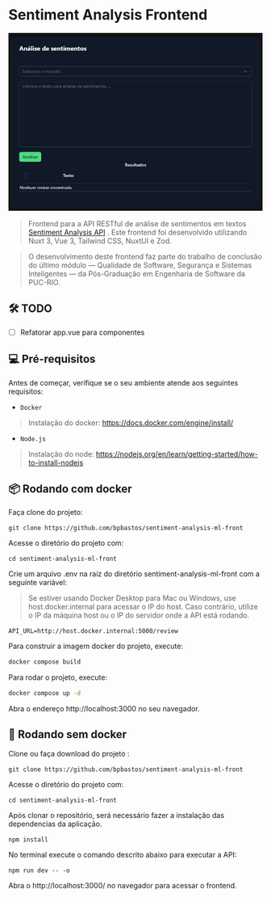# Sentiment Analysis Frontend 

<img src="screenshot/principal.jpg" alt="Tela principal">

> Frontend para a API RESTful de análise de sentimentos em textos [Sentiment Analysis API](https://github.com/bpbastos/sentiment-analysis-ml-api) . Este frontend foi desenvolvido utilizando Nuxt 3, Vue 3, Tailwind CSS, NuxtUI e Zod.

> O desenvolvimento deste frontend faz parte do trabalho de conclusão do último módulo — Qualidade de Software, Segurança e Sistemas Inteligentes — da Pós-Graduação em Engenharia de Software da PUC-RIO. 

## 🛠️ TODO

- [ ] Refatorar app.vue para componentes

## 💻 Pré-requisitos

Antes de começar, verifique se o seu ambiente atende aos seguintes requisitos:

* `Docker`

> Instalação do docker: https://docs.docker.com/engine/install/

* `Node.js`

> Instalação do node: https://nodejs.org/en/learn/getting-started/how-to-install-nodejs

## 📦 Rodando com docker

Faça clone do projeto:
```
git clone https://github.com/bpbastos/sentiment-analysis-ml-front
```

Acesse o diretório do projeto com:
```
cd sentiment-analysis-ml-front
```

Crie um arquivo .env na raiz do diretório sentiment-analysis-ml-front com a seguinte variável:

> Se estiver usando Docker Desktop para Mac ou Windows, use host.docker.internal para acessar o IP do host. Caso contrário, utilize o IP da máquina host ou o IP do servidor onde a API está rodando.

```env
API_URL=http://host.docker.internal:5000/review
```

Para construir a imagem docker do projeto, execute:
```sh
docker compose build
```

Para rodar o projeto, execute:
```sh
docker compose up -d 
```

Abra o endereço http://localhost:3000 no seu navegador.

## 🚀 Rodando sem docker 

Clone ou faça download do projeto :
```
git clone https://github.com/bpbastos/sentiment-analysis-ml-front
```

Acesse o diretório do projeto com:
```
cd sentiment-analysis-ml-front
```

Após clonar o repositório, será necessário fazer a instalação das dependencias da aplicação.

```
npm install
```

No terminal execute o comando descrito abaixo para executar a API:

```
npm run dev -- -o
```
Abra o http://localhost:3000/ no navegador para acessar o frontend.